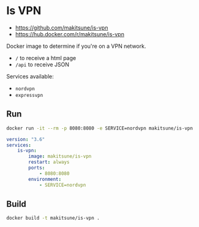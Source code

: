 # Is VPN

-   https://github.com/makitsune/is-vpn
-   https://hub.docker.com/r/makitsune/is-vpn

Docker image to determine if you're on a VPN network.

-   `/` to receive a html page
-   `/api` to receive JSON

Services available:

-   `nordvpn`
-   `expressvpn`

## Run

```bash
docker run -it --rm -p 8080:8080 -e SERVICE=nordvpn makitsune/is-vpn
```

```yml
version: "3.6"
services:
    is-vpn:
        image: makitsune/is-vpn
        restart: always
        ports:
            - 8080:8080
        environment:
            - SERVICE=nordvpn
```

## Build

```bash
docker build -t makitsune/is-vpn .
```
